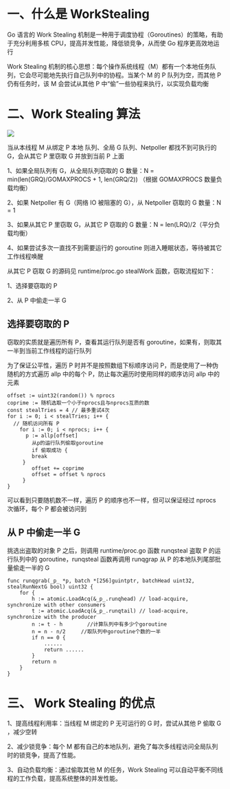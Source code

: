 # 一、什么是 WorkStealing

Go 语言的 Work Stealing 机制是一种用于调度协程（Goroutines）的策略，有助于充分利用多核 CPU，提高并发性能，降低锁竞争，从而使 Go 程序更高效地运行

Work Stealing 机制的核心思想：每个操作系统线程（M）都有一个本地任务队列，它会尽可能地先执行自己队列中的协程。当某个 M 的 P 队列为空，而其他 P 仍有任务时，该 M 会尝试从其他 P 中“偷”一些协程来执行，以实现负载均衡

# 二、Work Stealing 算法

![](https://static.xiaobot.net/file/2023-11-12/263968/e3e827558ab24a16dcd73c05480a53e7.png)

当从本线程 M 从绑定 P 本地 队列、全局 G 队列、Netpoller 都找不到可执行的 G，会从其它 P 里窃取 G 并放到当前 P 上面

1、如果全局队列有 G，从全局队列窃取的 G 数量：N = min(len(GRQ)/GOMAXPROCS + 1, len(GRQ/2)) （根据 GOMAXPROCS 数量负载均衡）

2、如果 Netpoller 有 G（网络 IO 被阻塞的 G），从 Netpoller 窃取的 G 数量：N = 1

3、如果从其它 P 里窃取 G，从其它 P 窃取的 G 数量：N = len(LRQ)/2（平分负载均衡）

4、如果尝试多次一直找不到需要运行的 goroutine 则进入睡眠状态，等待被其它工作线程唤醒

从其它 P 窃取 G 的源码见 runtime/proc.go stealWork 函数，窃取流程如下：

1、选择要窃取的 P

2、从 P 中偷走一半 G

## 选择要窃取的 P

窃取的实质就是遍历所有 P，查看其运行队列是否有 goroutine，如果有，则取其一半到当前工作线程的运行队列

为了保证公平性，遍历 P 时并不是按照数组下标顺序访问 P，而是使用了一种伪随机的方式遍历 allp 中的每个 P，防止每次遍历时使用同样的顺序访问 allp 中的元素

```
offset := uint32(random()) % nprocs
coprime := 随机选取一个小于nprocs且与nprocs互质的数
const stealTries = 4 // 最多重试4次
for i := 0; i < stealTries; i++ {
  // 随机访问所有 P
	for i := 0; i < nprocs; i++ {
  	  p := allp[offset]
    	从p的运行队列偷取goroutine
	    if 偷取成功 {
        break
   	 }
    	offset += coprime
	    offset = offset % nprocs
	 }
}
```

可以看到只要随机数不一样，遍历 P 的顺序也不一样，但可以保证经过 nprocs 次循环，每个 P 都会被访问到

## 从 P 中偷走一半 G

挑选出盗取的对象 P 之后，则调用 runtime/proc.go 函数 runqsteal 盗取 P 的运行队列中的 goroutine，runqsteal 函数再调用 runqgrap 从 P 的本地队列尾部批量偷走一半的 G

```
func runqgrab(_p_ *p, batch *[256]guintptr, batchHead uint32, stealRunNextG bool) uint32 {
	for {
		h := atomic.LoadAcq(&_p_.runqhead) // load-acquire, synchronize with other consumers
		t := atomic.LoadAcq(&_p_.runqtail) // load-acquire, synchronize with the producer
		n := t - h        //计算队列中有多少个goroutine
		n = n - n/2     //取队列中goroutine个数的一半
		if n == 0 {
			......
			return ......
		}
		return n
	}
}
```

# 三、 Work Stealing 的优点

1、提高线程利用率：当线程 M 绑定的 P ⽆可运⾏的 G 时，尝试从其他 P 偷取 G ，减少空转

2、减少锁竞争：每个 M 都有自己的本地队列，避免了每次多线程访问全局队列时的锁竞争，提高了性能。

3、自动负载均衡：通过偷取其他 M 的任务，Work Stealing 可以自动平衡不同线程的工作负载，提高系统整体的并发性能。
